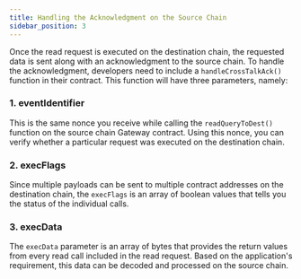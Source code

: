 ```yaml
---
title: Handling the Acknowledgment on the Source Chain
sidebar_position: 3
---
```


Once the read request is executed on the destination chain, the requested data is sent along with an acknowledgment to the source chain. To handle the acknowledgment, developers need to include a `handleCrossTalkAck()` function in their contract. This function will have three parameters, namely:
### 1. eventIdentifier
This is the same nonce you receive while calling the `readQueryToDest()` function on the source chain Gateway contract. Using this nonce, you can verify whether a particular request was executed on the destination chain.

### 2. execFlags
Since multiple payloads can be sent to multiple contract addresses on the destination chain, the `execFlags` is an array of boolean values that tells you the status of the individual calls.

### 3. execData
The `execData` parameter is an array of bytes that provides the return values from every read call included in the read request. Based on the application's requirement, this data can be decoded and processed on the source chain.